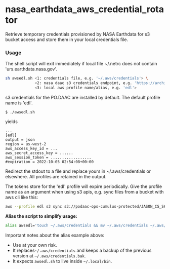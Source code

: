 # nasa_earthdata_aws_credential_rotator
Retrieve temporary credentials provisioned by NASA Earthdata for s3 bucket access and store them in your local credentials file.

### Usage

The shell script will exit immediately if local file ~/.netrc does not contain 'urs.earthdata.nasa.gov'.

```bash
sh awsedl.sh <1: credentials file, e.g. '~/.aws/credentials'> \
             <2: nasa daac s3 credentials endpoint, e.g. 'https://archive.podaac.earthdata.nasa.gov/s3credentials'> \
             <3: local aws profile name/alias, e.g. 'edl'>
```
s3 credentials for the PO.DAAC are installed by default. The default profile name is 'edl'.
```
$ ./awsedl.sh
```

yields

```
...
[edl]
output = json
region = us-west-2
aws_access_key_id = ...
aws_secret_access_key = ......
aws_session_token = ..................
#expiration = 2022-10-05 02:54:08+00:00
```

Redirect the stdout to a file and replace yours in ~/.aws/credentials or elsewhere. All profiles are retained in the output.

The tokens store for the 'edl' profile will expire periodically. Give the profile name as an argument when using s3 apis, e.g. sync files from a bucket with aws cli like this:

```bash
aws --profile edl s3 sync s3://podaac-ops-cumulus-protected/JASON_CS_S6A_L2_ALT_LR_STD_OST_NRT_F/ ./
```

**Alias the script to simplify usage:**

```bash
alias awsedl='touch ~/.aws/credentials && mv ~/.aws/credentials ~/.aws/credentials.bak && sh ~/.local/bin/awsedl.sh ~/.aws/credentials.bak > ~/.aws/credentials && echo "$(grep edl ~/.aws/credentials -A 6 | grep expiration)"'
```

Important notes about the alias example above:
* Use at your own risk. 
* It replaces`~/.aws/credentials` and keeps a backup of the previous version at `~/.aws/credentials.bak`.
* It expects `awsedl.sh` to live inside `~/.local/bin`.
